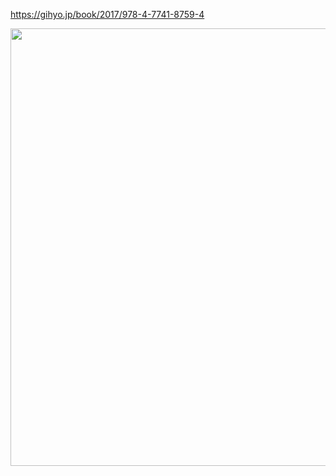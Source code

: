 https://gihyo.jp/book/2017/978-4-7741-8759-4

<img src="https://i.imgur.com/DBrgChc.jpeg" width="700">
